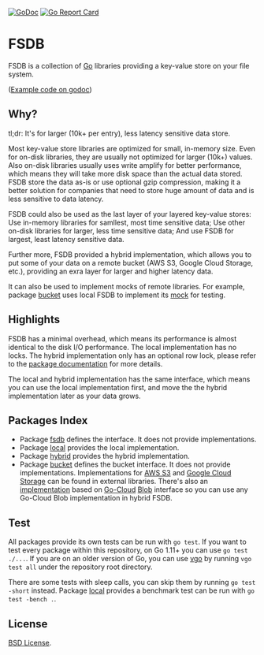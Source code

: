 [![GoDoc](https://godoc.org/github.com/fishy/fsdb?status.svg)](https://godoc.org/github.com/fishy/fsdb)
[![Go Report Card](https://goreportcard.com/badge/github.com/fishy/fsdb)](https://goreportcard.com/report/github.com/fishy/fsdb)

# FSDB

FSDB is a collection of [Go](https://golang.org) libraries providing a key-value
store on your file system.

([Example code on godoc](https://godoc.org/github.com/fishy/fsdb/local#example-package))

## Why?

tl;dr: It's for larger (10k+ per entry), less latency sensitive data store.

Most key-value store libraries are optimized for small, in-memory size.
Even for on-disk libraries, they are usually not optimized for larger (10k+)
values.
Also on-disk libraries usually uses write amplify for better performance,
which means they will take more disk space than the actual data stored.
FSDB store the data as-is or use optional gzip compression,
making it a better solution for companies that need to store huge amount of data
and is less sensitive to data latency.

FSDB could also be used as the last layer of your layered key-value stores:
Use in-memory libraries for samllest, most time sensitive data;
Use other on-disk libraries for larger, less time sensitive data;
And use FSDB for largest, least latency sensitive data.

Further more, FSDB provided a hybrid implementation,
which allows you to put some of your data on a remote bucket
(AWS S3, Google Cloud Storage, etc.),
providing an exra layer for larger and higher latency data.

It can also be used to implement mocks of remote libraries.
For example, package [bucket](https://godoc.org/github.com/fishy/fsdb/bucket)
uses local FSDB to implement its
[mock](https://github.com/fishy/fsdb/blob/master/bucket/mock.go) for testing.

## Highlights

FSDB has a minimal overhead,
which means its performance is almost identical to the disk I/O performance.
The local implementation has no locks.
The hybrid implementation only has an optional row lock,
please refer to the
[package documentation](https://godoc.org/github.com/fishy/fsdb/hybrid#hdr-Concurrency)
for more details.

The local and hybrid implementation has the same interface,
which means you can use the local implementation first,
and move the the hybrid implementation later as your data grows.

## Packages Index

* Package [fsdb](https://godoc.org/github.com/fishy/fsdb)
  defines the interface. It does not provide implementations.
* Package [local](https://godoc.org/github.com/fishy/fsdb/local)
  provides the local implementation.
* Package [hybrid](https://godoc.org/github.com/fishy/fsdb/hybrid)
  provides the hybrid implementation.
* Package [bucket](https://godoc.org/github.com/fishy/fsdb/bucket)
  defines the bucket interface.
  It does not provide implementations.
  Implementations for [AWS S3](https://godoc.org/github.com/fishy/s3bucket) and
  [Google Cloud Storage](https://godoc.org/github.com/fishy/gcsbucket)
  can be found in external libraries.
  There's also an
  [implementation](https://godoc.org/github.com/fishy/blobbucket)
  based on
  [Go-Cloud](https://github.com/google/go-cloud)
  [Blob](https://godoc.org/github.com/google/go-cloud/blob)
	interface so you can use any Go-Cloud Blob implementation in hybrid FSDB.

## Test

All packages provide its own tests can be run with `go test`.
If you want to test every package within this repository,
on Go 1.11+ you can use `go test ./...`.
If you are on an older version of Go,
you can use [vgo](https://github.com/golang/vgo/) by running `vgo test all`
under the repository root directory.

There are some tests with sleep calls,
you can skip them by running `go test -short` instead.
Package [local](https://godoc.org/github.com/fishy/fsdb/local)
provides a benchmark test can be run with `go test -bench .`.

## License

[BSD License](https://github.com/fishy/fsdb/blob/master/LICENSE).
